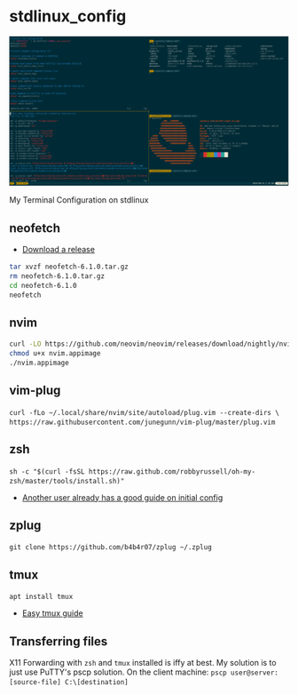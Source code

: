 # stdlinux_config

![setup](https://github.com/n-tropy247/stdlinux_config/blob/assets/images/stdlinux_setup.PNG)

My Terminal Configuration on stdlinux

## neofetch
* [Download a release](https://github.com/dylanaraps/neofetch/releases/latest)
```bash
tar xvzf neofetch-6.1.0.tar.gz
rm neofetch-6.1.0.tar.gz
cd neofetch-6.1.0
neofetch
```

## nvim
```bash
curl -LO https://github.com/neovim/neovim/releases/download/nightly/nvim.appimage
chmod u+x nvim.appimage
./nvim.appimage
```

## vim-plug
`curl -fLo ~/.local/share/nvim/site/autoload/plug.vim --create-dirs \
    https://raw.githubusercontent.com/junegunn/vim-plug/master/plug.vim`

## zsh
`sh -c "$(curl -fsSL https://raw.github.com/robbyrussell/oh-my-zsh/master/tools/install.sh)"`
* [Another user already has a good guide on initial config](https://github.com/qxxxb/stdlinux-dotfiles/blob/master/GUIDE.md)

## zplug
`git clone https://github.com/b4b4r07/zplug ~/.zplug`

## tmux
`apt install tmux`
* [Easy tmux guide](https://www.hamvocke.com/blog/a-quick-and-easy-guide-to-tmux/)


## Transferring files
X11 Forwarding with `zsh` and `tmux` installed is iffy at best.
My solution is to just use PuTTY's pscp solution.
On the client machine: `pscp user@server:[source-file] C:\[destination]`
